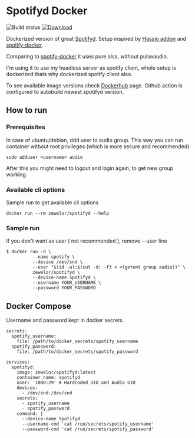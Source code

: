 # Spotifyd Docker
![Build status](https://github.com/zewelor/spotifyd-docker/workflows/Build/badge.svg)
[![Download](https://img.shields.io/docker/pulls/zewelor/spotifyd.svg?style=for-the-badge)](https://hub.docker.com/r/zewelor/spotifyd)

Dockerized version of great [Spotifyd](https://github.com/Spotifyd/spotifyd). Setup inspired by [Hassio addon](https://github.com/hassio-addons/addon-spotify-connect) and [spotify-docker](https://github.com/joonas-fi/spotifyd-docker).

Comparing to [spotify-docker](https://github.com/joonas-fi/spotifyd-docker) it uses pure alsa, without pulseaudio.


I'm using it to use my headless server as spotify client, whole setup is dockerized thats why dockerized spotify client also.

To see available image versions check [Dockerhub](https://hub.docker.com/r/zewelor/spotifyd) page. Github action is configured to autobuild newest spotifyd version.

## How to run

### Prerequisites
In case of ubuntu/debian, ddd user to audio group. This way you can run container without root privileges (which is more secure and recommended)

```
sudo adduser <username> audio
```

After this you might need to logout and login again, to get new group working.

### Available cli options

Sample run to get available cli options

```
docker run --rm zewelor/spotifyd --help
```

### Sample run
If you don't want as user ( not recommended ), remove --user line

```
$ docker run -d \
          --name spotify \
          --device /dev/snd \
          --user "$(id -u):$(cut -d: -f3 < <(getent group audio))" \
          zewelor/spotifyd \
          --device-name Spotifyd \
          --username YOUR_USERNAME \
          --password YOUR_PASSWORD
```

## Docker Compose

Username and password kept in docker secrets.

```
secrets:
  spotify_username:
    file: /path/to/docker_secrets/spotify_username
  spotify_password:
    file: /path/to/docker_secrets/spotify_password

services:
  spotifyd:
    image: zewelor/spotifyd:latest
    container_name: spotifyd
    user: '1000:29' # Hardcoded UID and Audio GID
    devices:
      - /dev/snd:/dev/snd
    secrets:
      - spotify_username
      - spotify_password
    command: |
      --device-name Spotifyd
      --username-cmd 'cat /run/secrets/spotify_username'
      --password-cmd 'cat /run/secrets/spotify_password'
```
